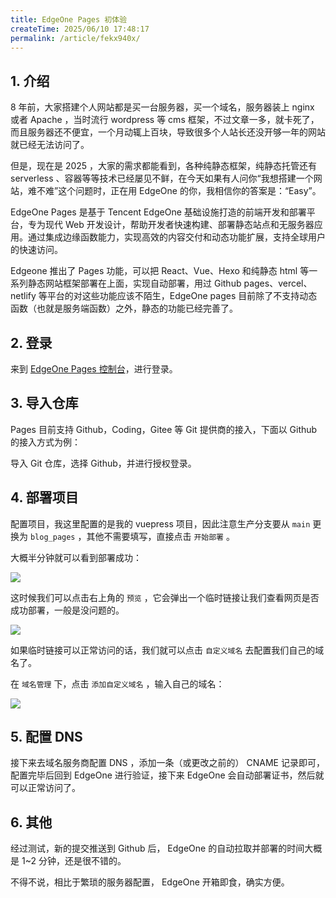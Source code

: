 ```yaml
---
title: EdgeOne Pages 初体验
createTime: 2025/06/10 17:48:17
permalink: /article/fekx940x/
---
```


## 1. 介绍

8 年前，大家搭建个人网站都是买一台服务器，买一个域名，服务器装上 nginx 或者 Apache ，当时流行 wordpress 等 cms 框架，不过文章一多，就卡死了，而且服务器还不便宜，一个月动辄上百块，导致很多个人站长还没开够一年的网站就已经无法访问了。

但是，现在是 2025 ，大家的需求都能看到，各种纯静态框架，纯静态托管还有 serverless 、容器等等技术已经屡见不鲜，在今天如果有人问你“我想搭建一个网站，难不难”这个问题时，正在用 EdgeOne 的你，我相信你的答案是：“Easy”。
<!-- more -->

EdgeOne Pages 是基于 Tencent EdgeOne 基础设施打造的前端开发和部署平台，专为现代 Web 开发设计，帮助开发者快速构建、部署静态站点和无服务器应用。通过集成边缘函数能力，实现高效的内容交付和动态功能扩展，支持全球用户的快速访问。

Edgeone 推出了 Pages 功能，可以把 React、Vue、Hexo 和纯静态 html 等一系列静态网站框架部署在上面，实现自动部署，用过 Github pages、vercel、netlify 等平台的对这些功能应该不陌生，EdgeOne pages 目前除了不支持动态函数（也就是服务端函数）之外，静态的功能已经完善了。

## 2. 登录

来到 [EdgeOne Pages 控制台](https://console.cloud.tencent.com/edgeone/pages)，进行登录。

## 3. 导入仓库

Pages 目前支持 Github，Coding，Gitee 等 Git 提供商的接入，下面以 Github 的接入方式为例：

导入 Git 仓库，选择 Github，并进行授权登录。

## 4. 部署项目

配置项目，我这里配置的是我的 vuepress 项目，因此注意生产分支要从 `main` 更换为 `blog_pages` ，其他不需要填写，直接点击 `开始部署` 。

大概半分钟就可以看到部署成功：

![](https://oss.ajohn.top/blog/EdgeOne/1.webp)

这时候我们可以点击右上角的 `预览` ，它会弹出一个临时链接让我们查看网页是否成功部署，一般是没问题的。

![](https://oss.ajohn.top/blog/EdgeOne/2.webp)

如果临时链接可以正常访问的话，我们就可以点击 `自定义域名` 去配置我们自己的域名了。

在 `域名管理` 下，点击 `添加自定义域名` ，输入自己的域名：

![](https://oss.ajohn.top/blog/EdgeOne/3.webp)

## 5. 配置 DNS

接下来去域名服务商配置 DNS ，添加一条（或更改之前的） CNAME 记录即可，配置完毕后回到 EdgeOne 进行验证，接下来 EdgeOne 会自动部署证书，然后就可以正常访问了。



## 6. 其他

经过测试，新的提交推送到 Github 后， EdgeOne 的自动拉取并部署的时间大概是 1~2 分钟，还是很不错的。

不得不说，相比于繁琐的服务器配置， EdgeOne 开箱即食，确实方便。